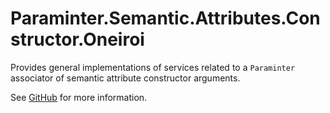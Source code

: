 # Paraminter.Semantic.Attributes.Constructor.Oneiroi

Provides general implementations of services related to a `Paraminter` associator of semantic attribute constructor arguments.

See [GitHub](https://github.com/Paraminter/Paraminter.Semantic.Attributes.Constructor.Oneiroi) for more information.